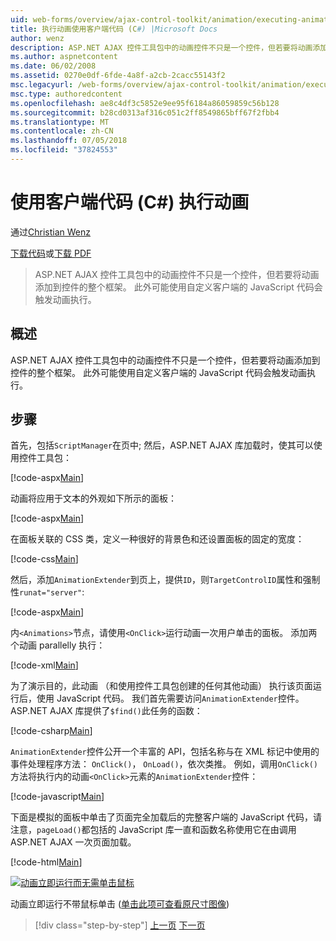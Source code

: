 ```yaml
---
uid: web-forms/overview/ajax-control-toolkit/animation/executing-animations-using-client-side-code-cs
title: 执行动画使用客户端代码 (C#) |Microsoft Docs
author: wenz
description: ASP.NET AJAX 控件工具包中的动画控件不只是一个控件，但若要将动画添加到控件的整个框架。 动画执行中...
ms.author: aspnetcontent
ms.date: 06/02/2008
ms.assetid: 0270e0df-6fde-4a8f-a2cb-2cacc55143f2
msc.legacyurl: /web-forms/overview/ajax-control-toolkit/animation/executing-animations-using-client-side-code-cs
msc.type: authoredcontent
ms.openlocfilehash: ae8c4df3c5852e9ee95f6184a86059859c56b128
ms.sourcegitcommit: b28cd0313af316c051c2ff8549865bff67f2fbb4
ms.translationtype: MT
ms.contentlocale: zh-CN
ms.lasthandoff: 07/05/2018
ms.locfileid: "37824553"
---
```

<a name="executing-animations-using-client-side-code-c"></a>使用客户端代码 (C#) 执行动画
====================
通过[Christian Wenz](https://github.com/wenz)

[下载代码](http://download.microsoft.com/download/f/9/a/f9a26acd-8df4-4484-8a18-199e4598f411/Animation10.cs.zip)或[下载 PDF](http://download.microsoft.com/download/6/7/1/6718d452-ff89-4d3f-a90e-c74ec2d636a3/animation10CS.pdf)

> ASP.NET AJAX 控件工具包中的动画控件不只是一个控件，但若要将动画添加到控件的整个框架。 此外可能使用自定义客户端的 JavaScript 代码会触发动画执行。


## <a name="overview"></a>概述

ASP.NET AJAX 控件工具包中的动画控件不只是一个控件，但若要将动画添加到控件的整个框架。 此外可能使用自定义客户端的 JavaScript 代码会触发动画执行。

## <a name="steps"></a>步骤

首先，包括`ScriptManager`在页中; 然后，ASP.NET AJAX 库加载时，使其可以使用控件工具包：

[!code-aspx[Main](executing-animations-using-client-side-code-cs/samples/sample1.aspx)]

动画将应用于文本的外观如下所示的面板：

[!code-aspx[Main](executing-animations-using-client-side-code-cs/samples/sample2.aspx)]

在面板关联的 CSS 类，定义一种很好的背景色和还设置面板的固定的宽度：

[!code-css[Main](executing-animations-using-client-side-code-cs/samples/sample3.css)]

然后，添加`AnimationExtender`到页上，提供`ID`，则`TargetControlID`属性和强制性`runat="server"`:

[!code-aspx[Main](executing-animations-using-client-side-code-cs/samples/sample4.aspx)]

内`<Animations>`节点，请使用`<OnClick>`运行动画一次用户单击的面板。 添加两个动画 parallelly 执行：

[!code-xml[Main](executing-animations-using-client-side-code-cs/samples/sample5.xml)]

为了演示目的，此动画 （和使用控件工具包创建的任何其他动画） 执行该页面运行后，使用 JavaScript 代码。 我们首先需要访问`AnimationExtender`控件。 ASP.NET AJAX 库提供了`$find()`此任务的函数：

[!code-csharp[Main](executing-animations-using-client-side-code-cs/samples/sample6.cs)]

`AnimationExtender`控件公开一个丰富的 API，包括名称与在 XML 标记中使用的事件处理程序方法： `OnClick()`， `OnLoad()`，依次类推。 例如，调用`OnClick()`方法将执行内的动画`<OnClick>`元素的`AnimationExtender`控件：

[!code-javascript[Main](executing-animations-using-client-side-code-cs/samples/sample7.js)]

下面是模拟的面板中单击了页面完全加载后的完整客户端的 JavaScript 代码，请注意，`pageLoad()`都包括的 JavaScript 库一直和函数名称使用它在由调用 ASP.NET AJAX 一次页面加载。

[!code-html[Main](executing-animations-using-client-side-code-cs/samples/sample8.html)]


[![动画立即运行而无需单击鼠标](executing-animations-using-client-side-code-cs/_static/image2.png)](executing-animations-using-client-side-code-cs/_static/image1.png)

动画立即运行不带鼠标单击 ([单击此项可查看原尺寸图像](executing-animations-using-client-side-code-cs/_static/image3.png))

> [!div class="step-by-step"]
> [上一页](modifying-animations-from-the-server-side-cs.md)
> [下一页](changing-an-animation-using-client-side-code-cs.md)
